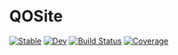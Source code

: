 # QOSite

[![Stable](https://img.shields.io/badge/docs-stable-blue.svg)](https://foldfelis-QO.github.io/QOSite.jl/stable/)
[![Dev](https://img.shields.io/badge/docs-dev-blue.svg)](https://foldfelis-QO.github.io/QOSite.jl/dev/)
[![Build Status](https://github.com/foldfelis-QO/QOSite.jl/actions/workflows/CI.yml/badge.svg?branch=main)](https://github.com/foldfelis-QO/QOSite.jl/actions/workflows/CI.yml?query=branch%3Amain)
[![Coverage](https://codecov.io/gh/foldfelis-QO/QOSite.jl/branch/main/graph/badge.svg)](https://codecov.io/gh/foldfelis-QO/QOSite.jl)
